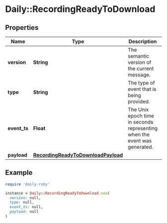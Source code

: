 # Daily::RecordingReadyToDownload

## Properties

| Name | Type | Description | Notes |
| ---- | ---- | ----------- | ----- |
| **version** | **String** | The semantic version of the current message. | [optional] |
| **type** | **String** | The type of event that is being provided. | [optional] |
| **event_ts** | **Float** | The Unix epoch time in seconds representing when the event was generated. | [optional] |
| **payload** | [**RecordingReadyToDownloadPayload**](RecordingReadyToDownloadPayload.md) |  | [optional] |

## Example

```ruby
require 'daily-ruby'

instance = Daily::RecordingReadyToDownload.new(
  version: null,
  type: null,
  event_ts: null,
  payload: null
)
```

